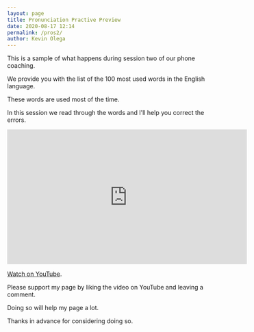 ```yaml
--- 
layout: page
title: Pronunciation Practive Preview
date: 2020-08-17 12:14
permalink: /pros2/ 
author: Kevin Olega 
--- 
```

This is a sample of what happens during session two of our phone coaching.

We provide you with the list of the 100 most used words in the English language.

These words are used most of the time.

In this session we read through the words and I'll help you correct the errors.

<iframe width="560" height="315" src="https://www.youtube.com/embed/fezqHqAwKqY" frameborder="0" allow="accelerometer; autoplay; encrypted-media; gyroscope; picture-in-picture" allowfullscreen></iframe>

[Watch on YouTube](https://youtu.be/fezqHqAwKqY).

Please support my page by liking the video on YouTube and leaving a comment.

Doing so will help my page a lot.

Thanks in advance for considering doing so.